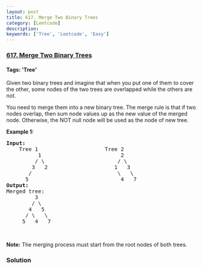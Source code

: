 ```yaml
---
layout: post
title: 617. Merge Two Binary Trees
category: [Leetcode]
description: 
keywords: ['Tree', 'Leetcode', 'Easy']
---
```

### [617. Merge Two Binary Trees](https://leetcode.com/problems/merge-two-binary-trees)

#### Tags: 'Tree'

<div class="content__u3I1 question-content__JfgR"><div><p>Given two binary trees and imagine that when you put one of them to cover the other, some nodes of the two trees are overlapped while the others are not.</p>
<p>You need to merge them into a new binary tree. The merge rule is that if two nodes overlap, then sum node values up as the new value of the merged node. Otherwise, the NOT null node will be used as the node of new tree.</p>
<p><b>Example 1:</b></p>
<pre><b>Input:</b> 
	Tree 1                     Tree 2                  
          1                         2                             
         / \                       / \                            
        3   2                     1   3                        
       /                           \   \                      
      5                             4   7                  
<b>Output:</b> 
Merged tree:
	     3
	    / \
	   4   5
	  / \   \ 
	 5   4   7
</pre>
<p> </p>
<p><b>Note:</b> The merging process must start from the root nodes of both trees.</p>
</div></div>

### Solution
